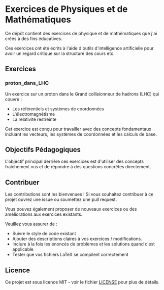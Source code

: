 # Exercices de Physiques et de Mathématiques
Ce dépôt contient des exercices de physique et de mathématiques que j'ai créés à des fins éducatives.

Ces exercices ont été écrits à l'aide d'outils d'intelligence artificielle pour avoir un regard critique sur la structure des cours etc.

## Exercices

### proton_dans_LHC
Un exercice sur un proton dans le Grand collisionneur de hadrons (LHC) qui couvre :
- Les référentiels et systèmes de coordonnées
- L'électromagnétisme
- La relativité restreinte

Cet exercice est conçu pour travailler avec des concepts fondamentaux incluant les vecteurs, les systèmes de coordonnées et les calculs de base.

## Objectifs Pédagogiques

L'objectif principal derrière ces exercices est d'utiliser des concepts fraîchement vus et de répondre à des questions concrètes directement. 


## Contribuer

Les contributions sont les bienvenues ! Si vous souhaitez contribuer à ce projet ouvrez une issue ou soumettez une pull request.

Vous pouvez également proposer de nouveaux exercices ou des améliorations aux exercices existants.

Veuillez vous assurer de :
- Suivre le style de code existant
- Ajouter des descriptions claires à vos exercices / modifications.
- Inclure à la fois les énoncés de problèmes et les solutions quand c'est applicable
- Tester que vos fichiers LaTeX se compilent correctement


## Licence

Ce projet est sous licence MIT - voir le fichier [LICENSE](LICENSE) pour plus de détails.
